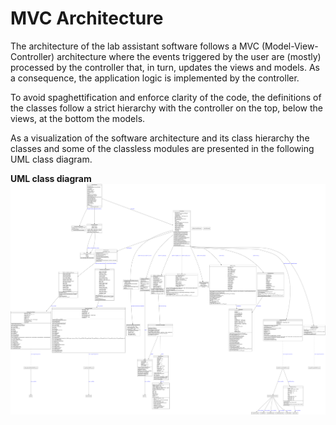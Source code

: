 # MVC Architecture

The architecture of the lab assistant software follows a MVC (Model-View-Controller) architecture where the events triggered by the user are (mostly) processed by the controller that, in turn, updates the views and models. As a consequence, the application logic is implemented by the controller.  

To avoid spaghettification and enforce clarity of the code, the definitions of the classes follow a strict hierarchy with the controller on the top, below the views, at the bottom the models.  

As a visualization of the software architecture and its class hierarchy the classes and some of the classless modules are presented in the following UML class diagram.

**UML class diagram**
![classes](classes.png)